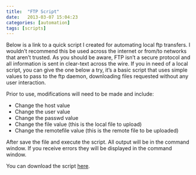```yaml
---
title:  "FTP Script"
date:   2013-03-07 15:04:23
categories: [automation]
tags: [scripts]
---
```

Below is a link to a quick script I created for automating local ftp transfers.  I wouldn’t recommend this be used across the internet or from/to networks that aren’t trusted.  As you should be aware, FTP isn’t a secure protocol and all information is sent in clear-text across the wire.  If you in need of a local script, you can give the one below a try, it’s a basic script that uses simple values to pass to the ftp daemon, downloading files requested without any user interaction.
  
Prior to use, modifications will need to be made and include:

* Change the host value<br>
* Change the user value<br>
* Change the passwd value<br>
* Change the file value (this is the local file to upload)<br>
* Change the remotefile value (this is the remote file to be uploaded)<br>
 

After save the file and execute the script.  All output will be in the command window.  If you receive errors they will be displayed in the command window.

You can download the script [here](https://ashby.keybase.pub/Blog/Scripts/ftptransfer.sh).
